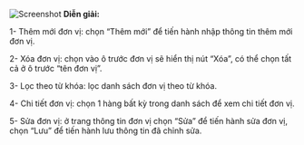 ![Screenshot](../login.jpg)
<b>Diễn giải:</b>
<p>1-	Thêm mới đơn vị: chọn “Thêm mới” để tiến hành nhập thông tin thêm mới đơn vị.</p>
<p>2-	Xóa đơn vị: chọn vào ô trước đơn vị sẽ hiển thị nút “Xóa”, có thể chọn tất cả ở ô trước “tên đơn vị”.</p>
<p>3-	Lọc theo từ khóa: lọc danh sách đơn vị theo từ khóa.</p>
<p>4-	Chi tiết đơn vị: chọn 1 hàng bất kỳ trong danh sách để xem chi tiết đơn vị.</p>
<p>5-	Sửa đơn vị: ở trang thông tin đơn vị chọn “Sửa” để tiến hành sửa đơn vị, chọn “Lưu” để tiến hành lưu thông tin đã chỉnh sửa.</p>

